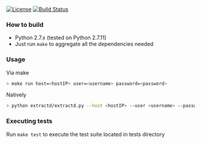 [![License](https://camo.githubusercontent.com/a54c47c4dc66472c38a6d33b1833d9f6e5adfc8b/68747470733a2f2f696d672e736869656c64732e696f2f6e706d2f6c2f657870726573732e737667)](https://opensource.org/licenses/MIT) [![Build Status](https://travis-ci.org/ddubson/extractd.svg?branch=master)](https://travis-ci.org/ddubson/extractd)

### How to build

- Python 2.7.x (tested on Python 2.7.11)
- Just run `make` to aggregate all the dependencies needed

### Usage
Via make
```bash
> make run host=<hostIP> user=<username> password=<password>
```

Natively
```bash
> python extractd/extractd.py --host <hostIP> --user <username> --password <password>
```

### Executing tests

Run `make test` to execute the test suite located in tests directory


